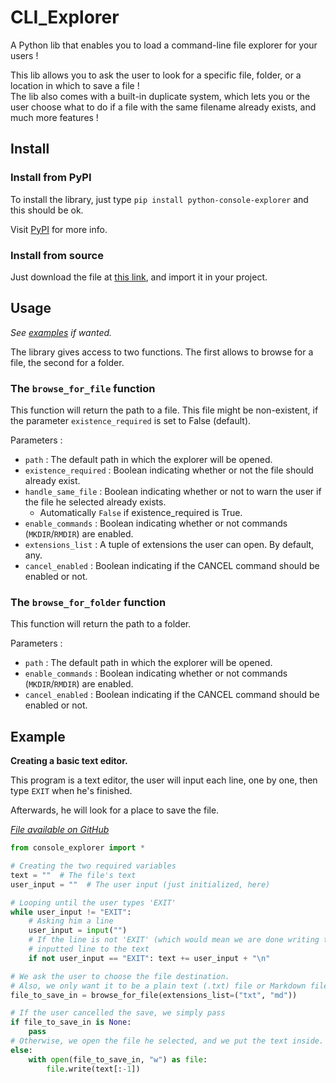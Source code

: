 # CLI_Explorer
A Python lib that enables you to load a command-line file explorer for your users !

This lib allows you to ask the user to look for a specific file, folder, or a location in which to save a file !<br/>
The lib also comes with a built-in duplicate system, which lets you or the user choose what to do if a file with the same filename already exists, and much more features !

## Install
### Install from PyPI
To install the library, just type `pip install python-console-explorer` and this should be ok.

Visit [PyPI](https://pypi.org/project/python-console-explorer/) for more info.

### Install from source
Just download the file at [this link](https://github.com/megat69/Lib_CLIExplorer/blob/main/src/console_explorer/__init__.py), and import it in your project.

## Usage
*See [examples](https://github.com/megat69/Lib_CLIExplorer/tree/main/examples) if wanted.*

The library gives access to two functions. The first allows to browse for a file, the second for a folder.

### The `browse_for_file` function
This function will return the path to a file. This file might be non-existent, if the parameter `existence_required` is set to False (default).

Parameters :
- `path` : The default path in which the explorer will be opened.
- `existence_required` : Boolean indicating whether or not the file should already exist.
- `handle_same_file` : Boolean indicating whether or not to warn the user if the file he selected already exists.
  - Automatically `False` if existence_required is True.
- `enable_commands` : Boolean indicating whether or not commands (`MKDIR`/`RMDIR`) are enabled.
- `extensions_list` : A tuple of extensions the user can open. By default, any.
- `cancel_enabled` : Boolean indicating if the CANCEL command should be enabled or not.

### The `browse_for_folder` function
This function will return the path to a folder.

Parameters :
- `path` : The default path in which the explorer will be opened.
- `enable_commands` : Boolean indicating whether or not commands (`MKDIR`/`RMDIR`) are enabled.
- `cancel_enabled` : Boolean indicating if the CANCEL command should be enabled or not.

## Example
**Creating a basic text editor.**

This program is a text editor, the user will input each line, one by one, then type `EXIT` when he's finished.

Afterwards, he will look for a place to save the file.

*[File available on GitHub](https://github.com/megat69/Lib_CLIExplorer/blob/main/examples/saver.py)*

```python
from console_explorer import *

# Creating the two required variables
text = ""  # The file's text
user_input = ""  # The user input (just initialized, here)

# Looping until the user types 'EXIT'
while user_input != "EXIT":
    # Asking him a line
    user_input = input("")
    # If the line is not 'EXIT' (which would mean we are done writing the text), we add the
    # inputted line to the text
    if not user_input == "EXIT": text += user_input + "\n"

# We ask the user to choose the file destination.
# Also, we only want it to be a plain text (.txt) file or Markdown file (.md)
file_to_save_in = browse_for_file(extensions_list=("txt", "md"))

# If the user cancelled the save, we simply pass
if file_to_save_in is None:
    pass
# Otherwise, we open the file he selected, and we put the text inside.
else:
    with open(file_to_save_in, "w") as file:
        file.write(text[:-1])
```
